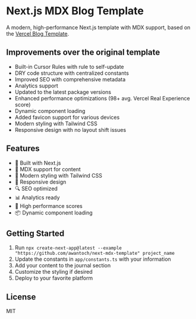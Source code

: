 # Next.js MDX Blog Template

A modern, high-performance Next.js template with MDX support, based on the [Vercel Blog Template](https://github.com/vercel/examples/tree/main/solutions/blog).

## Improvements over the original template

- Built-in Cursor Rules with rule to self-update
- DRY code structure with centralized constants
- Improved SEO with comprehensive metadata
- Analytics support
- Updated to the latest package versions
- Enhanced performance optimizations (98+ avg. Vercel Real Experience score)
- Dynamic component loading
- Added favicon support for various devices
- Modern styling with Tailwind CSS
- Responsive design with no layout shift issues

## Features

- 🚀 Built with Next.js
- 📝 MDX support for content
- 🎨 Modern styling with Tailwind CSS
- 📱 Responsive design
- 🔍 SEO optimized
- 📊 Analytics ready
- 🎯 High performance scores
- 📦 Dynamic component loading

## Getting Started

1. Run `npx create-next-app@latest --example "https://github.com/awantoch/next-mdx-template" project_name`
2. Update the constants in `app/constants.ts` with your information
3. Add your content to the journal section
4. Customize the styling if desired
5. Deploy to your favorite platform

## License

MIT
